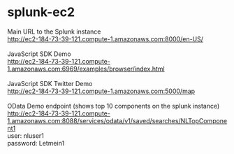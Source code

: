 splunk-ec2
==========

Main URL to the Splunk instance
<br>
http://ec2-184-73-39-121.compute-1.amazonaws.com:8000/en-US/
<br>
<br>
JavaScript SDK Demo
<br>
http://ec2-184-73-39-121.compute-1.amazonaws.com:6969/examples/browser/index.html
<br>
<br>
JavaScript SDK Twitter Demo
<br>
http://ec2-184-73-39-121.compute-1.amazonaws.com:5000/map
<br>
<br>
OData Demo endpoint (shows top 10 components on the splunk instance)
<br>
http://ec2-184-73-39-121.compute-1.amazonaws.com:8088/services/odata/v1/saved/searches/NLTopComponent1
<br>
user: nluser1
<br>
password: Letmein1
